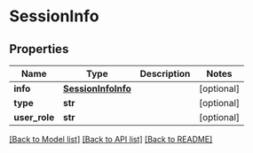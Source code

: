 # SessionInfo

## Properties
Name | Type | Description | Notes
------------ | ------------- | ------------- | -------------
**info** | [**SessionInfoInfo**](SessionInfoInfo.md) |  | [optional] 
**type** | **str** |  | [optional] 
**user_role** | **str** |  | [optional] 

[[Back to Model list]](../README.md#documentation-for-models) [[Back to API list]](../README.md#documentation-for-api-endpoints) [[Back to README]](../README.md)


